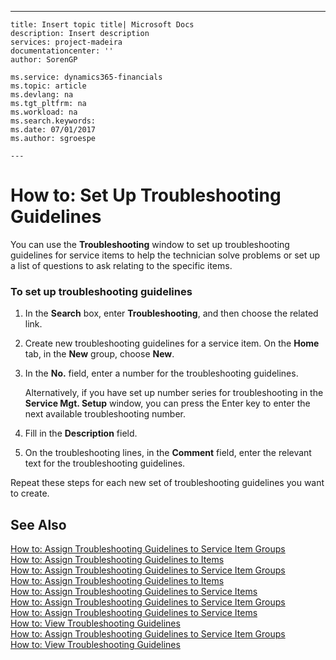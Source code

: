 ---
    title: Insert topic title| Microsoft Docs
    description: Insert description
    services: project-madeira
    documentationcenter: ''
    author: SorenGP

    ms.service: dynamics365-financials
    ms.topic: article
    ms.devlang: na
    ms.tgt_pltfrm: na
    ms.workload: na
    ms.search.keywords:
    ms.date: 07/01/2017
    ms.author: sgroespe

    ---
# How to: Set Up Troubleshooting Guidelines
You can use the **Troubleshooting** window to set up troubleshooting guidelines for service items to help the technician solve problems or set up a list of questions to ask relating to the specific items.  
  
### To set up troubleshooting guidelines  
  
1.  In the **Search** box, enter **Troubleshooting**, and then choose the related link.  
  
2.  Create new troubleshooting guidelines for a service item. On the **Home** tab, in the **New** group, choose **New**.  
  
3.  In the **No.** field, enter a number for the troubleshooting guidelines.  
  
     Alternatively, if you have set up number series for troubleshooting in the **Service Mgt. Setup** window, you can press the Enter key to enter the next available troubleshooting number.  
  
4.  Fill in the **Description** field.  
  
5.  On the troubleshooting lines, in the **Comment** field, enter the relevant text for the troubleshooting guidelines.  
  
 Repeat these steps for each new set of troubleshooting guidelines you want to create.  
  
## See Also  
 [How to: Assign Troubleshooting Guidelines to Service Item Groups](../Service/how-to-assign-troubleshooting-guidelines-to-service-item-groups.md)   
 [How to: Assign Troubleshooting Guidelines to Items](../Service/how-to-assign-troubleshooting-guidelines-to-items.md)   
 [How to: Assign Troubleshooting Guidelines to Service Item Groups](../Service/how-to-assign-troubleshooting-guidelines-to-service-item-groups.md)   
 [How to: Assign Troubleshooting Guidelines to Items](../Service/how-to-assign-troubleshooting-guidelines-to-items.md)   
 [How to: Assign Troubleshooting Guidelines to Service Items](../Service/how-to-assign-troubleshooting-guidelines-to-service-items.md)   
 [How to: Assign Troubleshooting Guidelines to Service Item Groups](../Service/how-to-assign-troubleshooting-guidelines-to-service-item-groups.md)   
 [How to: Assign Troubleshooting Guidelines to Service Items](../Service/how-to-assign-troubleshooting-guidelines-to-service-items.md)   
 [How to: View Troubleshooting Guidelines](../Service/how-to-view-troubleshooting-guidelines.md)   
 [How to: Assign Troubleshooting Guidelines to Service Item Groups](../Service/how-to-assign-troubleshooting-guidelines-to-service-item-groups.md)   
 [How to: View Troubleshooting Guidelines](../Service/how-to-view-troubleshooting-guidelines.md)